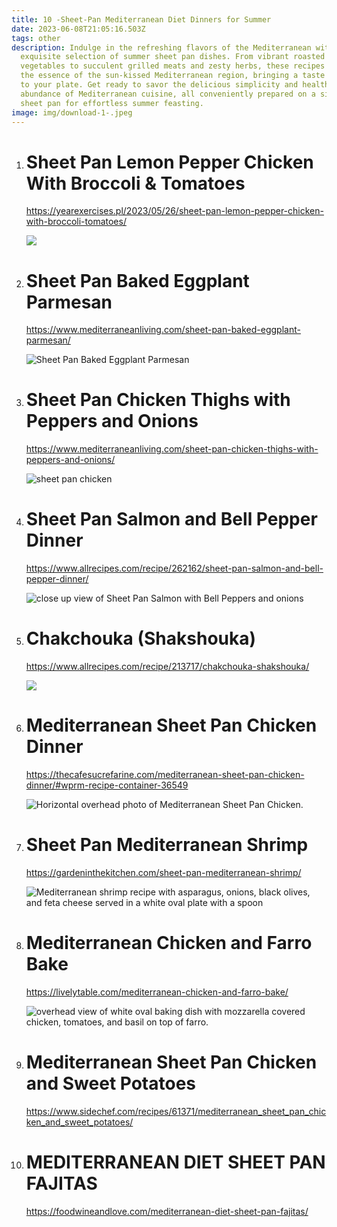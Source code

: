 ```yaml
---
title: 10 -Sheet-Pan Mediterranean Diet Dinners for Summer
date: 2023-06-08T21:05:16.503Z
tags: other
description: Indulge in the refreshing flavors of the Mediterranean with our
  exquisite selection of summer sheet pan dishes. From vibrant roasted
  vegetables to succulent grilled meats and zesty herbs, these recipes capture
  the essence of the sun-kissed Mediterranean region, bringing a taste of summer
  to your plate. Get ready to savor the delicious simplicity and healthy
  abundance of Mediterranean cuisine, all conveniently prepared on a single
  sheet pan for effortless summer feasting.
image: img/download-1-.jpeg
---
```

1. # Sheet Pan Lemon Pepper Chicken With Broccoli & Tomatoes

   https://yearexercises.pl/2023/05/26/sheet-pan-lemon-pepper-chicken-with-broccoli-tomatoes/



   ![](https://yearexercises.pl/wp-content/uploads/2023/05/Sheet-Pan-Lemon-Pepper-Chicken-with-Broccoli-and-Tomatoes-3x2-1-2000-d2c634327a0b448aa73e22237be2f7a9-715x400.jpg)


2. # Sheet Pan Baked Eggplant Parmesan

   https://www.mediterraneanliving.com/sheet-pan-baked-eggplant-parmesan/



   ![Sheet Pan Baked Eggplant Parmesan](https://cdn-ffagd.nitrocdn.com/exoaKmSYuMmHMQhdDYkXssGlqUEraLxW/assets/images/optimized/rev-0d8d0e2/wp-content/uploads/2019/06/Sheet-Pan-Eggplant-Parmesan-on-plate-featured-image.jpg "Sheet-Pan-Eggplant-Parmesan-on-plate-featured-image")


3. # Sheet Pan Chicken Thighs with Peppers and Onions

   https://www.mediterraneanliving.com/sheet-pan-chicken-thighs-with-peppers-and-onions/



   ![sheet pan chicken](https://cdn-ffagd.nitrocdn.com/exoaKmSYuMmHMQhdDYkXssGlqUEraLxW/assets/images/source/rev-0d8d0e2/wp-content/uploads/2019/03/IMG_5054-610x407.jpg)


4. # Sheet Pan Salmon and Bell Pepper Dinner

   https://www.allrecipes.com/recipe/262162/sheet-pan-salmon-and-bell-pepper-dinner/



   ![close up view of Sheet Pan Salmon with Bell Peppers and onions](https://www.allrecipes.com/thmb/9dNk93n3RA83_WzDb-AxFEF9tDE=/1500x0/filters:no_upscale():max_bytes(150000):strip_icc():format(webp)/9237989-sheet-pan-salmon-and-bell-pepper-dinner-Susan-Williams-Valenzuela-4x3-1-dd4b74fb0444414796873dc446918dec.jpg)


5. # Chakchouka (Shakshouka)

   https://www.allrecipes.com/recipe/213717/chakchouka-shakshouka/



   ![](https://imagesvc.meredithcorp.io/v3/mm/image?url=https%3A%2F%2Fpublic-assets.meredithcorp.io%2F9293edf7137c7d97a881ce10eeec2d63%2F1681589303181844086CC-1808-44C7-8D8F-DD3AA33627A0.jpeg&q=60&c=sc&orient=true&poi=auto&h=512)


6. # Mediterranean Sheet Pan Chicken Dinner

   https://thecafesucrefarine.com/mediterranean-sheet-pan-chicken-dinner/#wprm-recipe-container-36549



   ![Horizontal overhead photo of Mediterranean Sheet Pan Chicken.](https://thecafesucrefarine.com/wp-content/uploads/2019/04/Mediterranean-Sheet-Pan-Chicken-5-150x150.jpg)


7. # Sheet Pan Mediterranean Shrimp

   https://gardeninthekitchen.com/sheet-pan-mediterranean-shrimp/



   ![Mediterranean shrimp recipe with asparagus, onions, black olives, and feta cheese served in a white oval plate with a spoon](https://gardeninthekitchen.com/wp-content/uploads/2020/03/IMG_7416.jpg)


8. # Mediterranean Chicken and Farro Bake

   https://livelytable.com/mediterranean-chicken-and-farro-bake/



   ![overhead view of white oval baking dish with mozzarella covered chicken, tomatoes, and basil on top of farro.](https://livelytable.com/wp-content/uploads/2020/07/chicken-tomato-farro-bake-7-700x988.jpg)


9. # Mediterranean Sheet Pan Chicken and Sweet Potatoes

   https://www.sidechef.com/recipes/61371/mediterranean_sheet_pan_chicken_and_sweet_potatoes/
10. # MEDITERRANEAN DIET SHEET PAN FAJITAS

    https://foodwineandlove.com/mediterranean-diet-sheet-pan-fajitas/